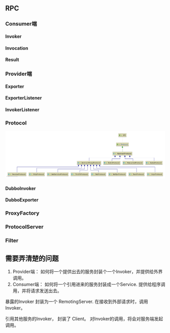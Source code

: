 ## RPC


### Consumer端

#### Invoker

#### Invocation

#### Result




### Provider端



#### Exporter



#### ExporterListener 


#### InvokerListener 



### Protocol

![Protocol类图](../z-image/rpc/Protocol类图.png)

#### DubboInvoker

#### DubboExporter

### ProxyFactory 

### ProtocolServer 


### Filter




## 需要弄清楚的问题
1. Provider端： 如何将一个提供出去的服务封装个一个Invoker，并提供给外界调用。
2. Consumer端： 如何将一个引用进来的服务封装成一个Service. 提供给程序调用，并将请求发送出去。


暴露的Invoker 封装为一个 RemotingServer. 在接收到外部请求时，调用Invoker。

引用其他服务的Invoker， 封装了 Client。 对Invoker的调用，将会对服务端发起调用。


